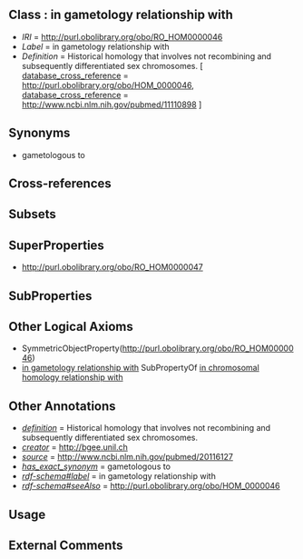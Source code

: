 
## Class : in gametology relationship with

 * *IRI* = http://purl.obolibrary.org/obo/RO_HOM0000046
 * *Label* = in gametology relationship with
 * *Definition* = Historical homology that involves not recombining and subsequently differentiated sex chromosomes. [ [database_cross_reference](../../ef/oboInOwl#hasDbXref.md) = http://purl.obolibrary.org/obo/HOM_0000046, [database_cross_reference](../../ef/oboInOwl#hasDbXref.md) = http://www.ncbi.nlm.nih.gov/pubmed/11110898 ]

## Synonyms

 * gametologous to

## Cross-references


## Subsets


## SuperProperties

 * <http://purl.obolibrary.org/obo/RO_HOM0000047>

## SubProperties


## Other Logical Axioms

 * SymmetricObjectProperty(<http://purl.obolibrary.org/obo/RO_HOM0000046>)
 * [in gametology relationship with](../../RO/46/RO_HOM0000046.md) SubPropertyOf [in chromosomal homology relationship with](../../RO/47/RO_HOM0000047.md)

## Other Annotations

 * *[definition](../../IAO/15/IAO_0000115.md)* = Historical homology that involves not recombining and subsequently differentiated sex chromosomes.
 * *[creator](../../or/creator.md)* = http://bgee.unil.ch
 * *[source](../../ce/source.md)* = http://www.ncbi.nlm.nih.gov/pubmed/20116127
 * *[has_exact_synonym](../../ym/oboInOwl#hasExactSynonym.md)* = gametologous to
 * *[rdf-schema#label](../../el/rdf-schema#label.md)* = in gametology relationship with
 * *[rdf-schema#seeAlso](../../so/rdf-schema#seeAlso.md)* = http://purl.obolibrary.org/obo/HOM_0000046

## Usage


## External Comments

